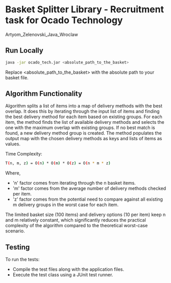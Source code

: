 # Basket Splitter Library - Recruitment task for Ocado Technology
Artyom_Zelenovski_Java_Wroclaw

## Run Locally
```bash
java -jar ocado_tech.jar <absolute_path_to_the_basket>
```
Replace <absolute_path_to_the_basket> with the absolute path to your basket file.
## Algorithm Functionality

Algorithm splits a list of items into a map of delivery methods with the best overlap. It does this by iterating through the input list of items and finding the best delivery method for each item based on existing groups.
For each item, the method finds the list of available delivery methods and selects the one with the maximum overlap with existing groups. If no best match is found, a new delivery method group is created.
The method populates the output map with the chosen delivery methods as keys and lists of items as values.

Time Complexity:
```bash
T(n, m, z) = O(n) * O(m) * O(z) = O(n * m * z)
```
Where,
-  'n' factor comes from iterating through the n basket items.
-  'm' factor comes from the average number of delivery methods checked per item.
-  'z' factor comes from the potential need to compare against all existing m delivery groups in the worst case for each item.

The limited basket size (100 items) and delivery options (10 per item) keep n and m relatively constant, which significantly reduces the practical complexity of the algorithm compared to the theoretical worst-case scenario.
## Testing

To run the tests:

- Compile the test files along with the application files.
- Execute the test class using a JUnit test runner.